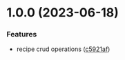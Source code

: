 # 1.0.0 (2023-06-18)


### Features

* recipe crud operations ([c5921af](https://github.com/julian-one/jubilance/commit/c5921afcc046765322d2561a120ff2521a31973c))
